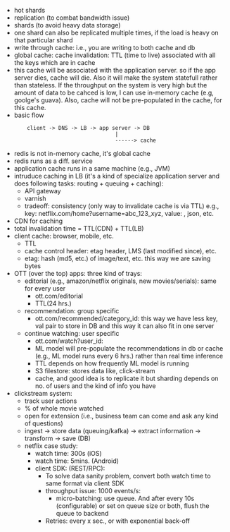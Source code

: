 -   hot shards
-   replication (to combat bandwidth issue)
-   shards (to avoid heavy data storage)
-   one shard can also be replicated multiple times, if the load is heavy on that particular shard
-   write through cache: i.e., you are writing to both cache and db
-   global cache: cache invalidation: TTL (time to live) associated with all the keys which are in cache
-   this cache will be associated with the application server. so if the app server dies, cache will die. Also it will make the system statefull rather than stateless. If the throughput on the system is very high but the amount of data to be cahced is low, I can use in-memory cache (e.g, goolge's guava). Also, cache will not be pre-populated in the cache, for this cache.
-   basic flow
    ```
        client -> DNS -> LB -> app server -> DB
                                    |
                                    ------> cache
    ```
-   redis is not in-memory cache, it's global cache
-   redis runs as a diff. service
-   application cache runs in a same machine (e.g., JVM)
-   intruduce caching in LB (it's a kind of specialize application server and does following tasks: routing + queuing + caching):
    -   API gateway
    -   varnish
    -   tradeoff: consistency (only way to invalidate cache is via TTL)
        e.g., key: netflix.com/home?username=abc_123_xyz, value: <html>, json, etc.
-   CDN for caching
-   total invalidation time = TTL(CDN) + TTL(LB)
-   client cache: browser, mobile, etc.
    -   TTL
    -   cache control header: etag header, LMS (last modified since), etc.
    -   etag: hash (md5, etc.) of image/text, etc. this way we are saving bytes
-   OTT (over the top) apps:
    three kind of trays:
    -   editorial (e.g., amazon/netflix originals, new movies/serials): same for every user
        -   ott.com/editorial
        -   TTL(24 hrs.)
    -   recommendation: group specific
        -   ott.com/recommended/category_id: this way we have less key, val pair to store in DB and this way it can also fit in one server
    -   continue watching: user specific
        -   ott.com/watch?user_id:
        -   ML model will pre-populate the recommendations in db or cache (e.g., ML model runs every 6 hrs.) rather than real time inference
        -   TTL depends on how frequently ML model is running
        -   S3 filestore: stores data like, click-stream
        -   cache, and good idea is to replicate it but sharding depends on no. of users and the kind of info you have
-   clickstream system:
    -   track user actions
    -   % of whole movie watched
    -   open for extension (i.e., business team can come and ask any kind of questions)
    -   ingest -> store data (queuing/kafka) -> extract information -> transform -> save (DB)
    -   netflix case study:
        -   watch time: 300s (iOS)
        -   watch time: 5mins. (Android)
        -   client SDK: (REST/RPC):
            -   To solve data sanity problem, convert both watch time to same format via client SDK
            -   throughput issue: 1000 events/s:
                -   micro-batching: use queue. And after every 10s (configurable) or set on queue size or both, flush the queue to backend
            -   Retries: every x sec., or with exponential back-off
